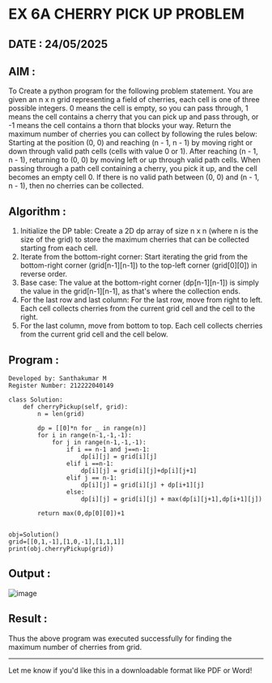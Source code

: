 # EX 6A CHERRY PICK UP PROBLEM

## DATE : 24/05/2025

## AIM :

To Create a python program for the following problem statement.
You are given an n x n grid representing a field of cherries, each cell is one of three possible integers.
0 means the cell is empty, so you can pass through,
1 means the cell contains a cherry that you can pick up and pass through, or
-1 means the cell contains a thorn that blocks your way.
Return the maximum number of cherries you can collect by following the rules below:
Starting at the position (0, 0) and reaching (n - 1, n - 1) by moving right or down through valid path cells (cells with value 0 or 1).
After reaching (n - 1, n - 1), returning to (0, 0) by moving left or up through valid path cells.
When passing through a path cell containing a cherry, you pick it up, and the cell becomes an empty cell 0.
If there is no valid path between (0, 0) and (n - 1, n - 1), then no cherries can be collected.

## Algorithm :

1. Initialize the DP table: Create a 2D dp array of size n x n (where n is the size of the grid) to store the maximum cherries that can be collected starting from each cell.
2. Iterate from the bottom-right corner: Start iterating the grid from the bottom-right corner (grid\[n-1]\[n-1]) to the top-left corner (grid\[0]\[0]) in reverse order.
3. Base case: The value at the bottom-right corner (dp\[n-1]\[n-1]) is simply the value in the grid\[n-1]\[n-1], as that's where the collection ends.
4. For the last row and last column: For the last row, move from right to left. Each cell collects cherries from the current grid cell and the cell to the right.
5. For the last column, move from bottom to top. Each cell collects cherries from the current grid cell and the cell below.

## Program :

```
Developed by: Santhakumar M
Register Number: 212222040149
```

```
class Solution:
    def cherryPickup(self, grid):
        n = len(grid)
        
        dp = [[0]*n for _ in range(n)]
        for i in range(n-1,-1,-1):
            for j in range(n-1,-1,-1):
                if i == n-1 and j==n-1:
                    dp[i][j] = grid[i][j]
                elif i ==n-1:
                    dp[i][j] = grid[i][j]+dp[i][j+1]
                elif j == n-1:
                    dp[i][j] = grid[i][j] + dp[i+1][j]
                else:
                    dp[i][j] = grid[i][j] + max(dp[i][j+1],dp[i+1][j])
                    
        return max(0,dp[0][0])+1            
        
        
obj=Solution()
grid=[[0,1,-1],[1,0,-1],[1,1,1]]        
print(obj.cherryPickup(grid))
```

## Output :

![image](https://github.com/user-attachments/assets/50dbfee4-579f-4805-8139-363652d02efd)

## Result :

Thus the above program was executed successfully for finding the maximum number of cherries from grid.

---

Let me know if you'd like this in a downloadable format like PDF or Word!
